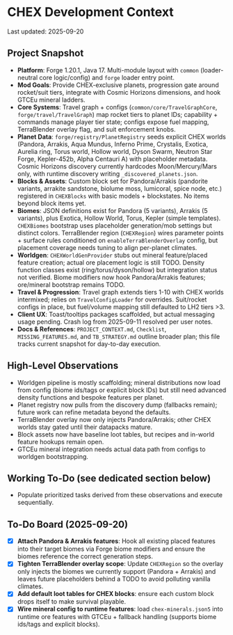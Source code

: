 # CHEX Development Context

Last updated: 2025-09-20

## Project Snapshot

- **Platform**: Forge 1.20.1, Java 17. Multi-module layout with `common` (loader-neutral core logic/config) and `forge` loader entry point.
- **Mod Goals**: Provide CHEX-exclusive planets, progression gate around rocket/suit tiers, integrate with Cosmic Horizons dimensions, and hook GTCEu mineral ladders.
- **Core Systems**: Travel graph + configs (`common/core/TravelGraphCore`, `forge/travel/TravelGraph`) map rocket tiers to planet IDs; capability + commands manage player tier state; configs expose fuel mapping, TerraBlender overlay flag, and suit enforcement knobs.
- **Planet Data**: `forge/registry/PlanetRegistry` seeds explicit CHEX worlds (Pandora, Arrakis, Aqua Mundus, Inferno Prime, Crystalis, Exotica, Aurelia ring, Torus world, Hollow world, Dyson Swarm, Neutron Star Forge, Kepler-452b, Alpha Centauri A) with placeholder metadata. Cosmic Horizons discovery currently hardcodes Moon/Mercury/Mars only, with runtime discovery writing `_discovered_planets.json`.
- **Blocks & Assets**: Custom block set for Pandora/Arrakis (pandorite variants, arrakite sandstone, biolume moss, lumicoral, spice node, etc.) registered in `CHEXBlocks` with basic models + blockstates. No items beyond block items yet.
- **Biomes**: JSON definitions exist for Pandora (5 variants), Arrakis (5 variants), plus Exotica, Hollow World, Torus, Kepler (simple templates). `CHEXBiomes` bootstrap uses placeholder generation/mob settings but distinct colors. TerraBlender region (`CHEXRegion`) wires parameter points + surface rules conditioned on `enableTerraBlenderOverlay` config, but placement coverage needs tuning to align per-planet climates.
- **Worldgen**: `CHEXWorldGenProvider` stubs out mineral feature/placed feature creation; actual ore placement logic is still TODO. Density function classes exist (ring/torus/dyson/hollow) but integration status not verified. Biome modifiers now hook Pandora/Arrakis features; ore/mineral bootstrap remains TODO.
- **Travel & Progression**: Travel graph extends tiers 1-10 with CHEX worlds intermixed; relies on `TravelConfigLoader` for overrides. Suit/rocket configs in place, but fuel/volume mapping still defaulted to LH2 tiers >3.
- **Client UX**: Toast/tooltips packages scaffolded, but actual messaging usage pending. Crash log from 2025-09-11 resolved per user notes.
- **Docs & References**: `PROJECT_CONTEXT.md`, `Checklist`, `MISSING_FEATURES.md`, and `TB_STRATEGY.md` outline broader plan; this file tracks current snapshot for day-to-day execution.

## High-Level Observations

- Worldgen pipeline is mostly scaffolding; mineral distributions now load from config (biome ids/tags or explicit block IDs) but still need advanced density functions and bespoke features per planet.
- Planet registry now pulls from the discovery dump (fallbacks remain); future work can refine metadata beyond the defaults.
- TerraBlender overlay now only injects Pandora/Arrakis; other CHEX worlds stay gated until their datapacks mature.
- Block assets now have baseline loot tables, but recipes and in-world feature hookups remain open.
- GTCEu mineral integration needs actual data path from configs to worldgen bootstrapping.

## Working To-Do (see dedicated section below)

- Populate prioritized tasks derived from these observations and execute sequentially.

## To-Do Board (2025-09-20)

- [x] **Attach Pandora & Arrakis features**: Hook all existing placed features into their target biomes via Forge biome modifiers and ensure the biomes reference the correct generation steps.
- [x] **Tighten TerraBlender overlay scope**: Update `CHEXRegion` so the overlay only injects the biomes we currently support (Pandora + Arrakis) and leaves future placeholders behind a TODO to avoid polluting vanilla climates.
- [x] **Add default loot tables for CHEX blocks**: ensure each custom block drops itself to make survival playable.
- [x] **Wire mineral config to runtime features**: load `chex-minerals.json5` into runtime ore features with GTCEu + fallback handling (supports biome ids/tags and explicit blocks).
